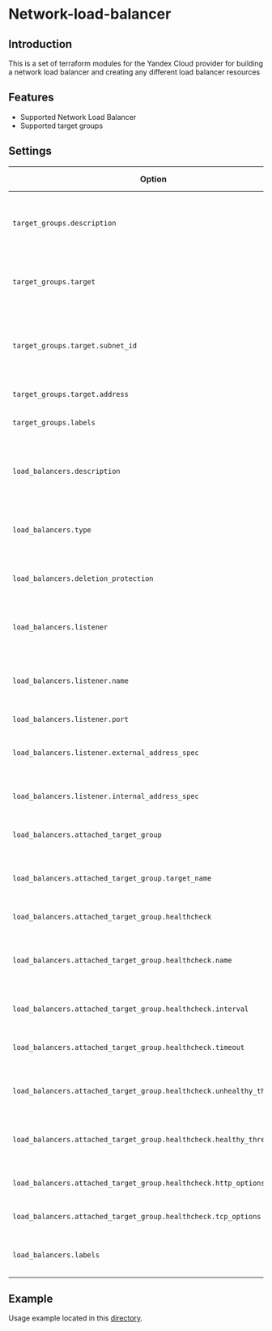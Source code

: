 # Network-load-balancer

## Introduction

This is a set of terraform modules for the Yandex Cloud provider for building a network load balancer and creating any different load balancer resources

## Features

- Supported Network Load Balancer
- Supported target groups

## Settings

| Option | Type | Required | Default value |Description |
| --- | ---  | --- | --- | --- |
| `target_groups.description` | String | No | "Created by Terraform" | An optional description of the target group. Provide this property when you create the resource. |
| `target_groups.target` | List | Yes | - | An optional description of this resource. Provide this property when you create the resource. |
| `target_groups.target.subnet_id` | String | Yes | - | ID of the subnet that targets are connected to. All targets in the target group must be connected to the same subnet within a single availability zone. |
| `target_groups.target.address` | String | Yes | - | IP address of the target. |
| `target_groups.labels` | Map| No| {} | Labels to assign to this target group. A list of key/value pairs. |
| `load_balancers.description` | String | No | "Created by Terraform" | An optional description of the network load balancer. Provide this property when you create the resource. |
| `load_balancers.type` | String | No | "external" | Type of the network load balancer. Must be one of 'external' or 'internal'. The default is 'external'. |
| `load_balancers.deletion_protection` | Bool | No | true | Flag that protects the network load balancer from accidental deletion. |
| `load_balancers.listener` | List | No | "Created by Terraform" | An optional description of this resource. Provide this property when you create the resource. |
| `load_balancers.listener.name` | String | Yes | - | Name of the listener. The name must be unique for each listener on a single load balancer. |
| `load_balancers.listener.port` | Int | Yes | - | Port for incoming traffic. |
| `load_balancers.listener.external_address_spec` | List | Yes | - | A block with a description of the balancer's external listener. |
| `load_balancers.listener.internal_address_spec` | List | Yes | - | A block with a description of the balancer's internal listener. |
| `load_balancers.attached_target_group` | List | Yes | - | Block with description of attached_target_group. |
| `load_balancers.attached_target_group.target_name` | String | Yes | - | An optional description of this resource. Provide this property when you create the resource. |
| `load_balancers.attached_target_group.healthcheck` | List | Yes | - | Block with description of healthcheck. |
| `load_balancers.attached_target_group.healthcheck.name` | String | Yes | "https" | Name of the health check. The name must be unique for each target group that attached to a single load balancer. |
| `load_balancers.attached_target_group.healthcheck.interval` | Int | No | 2 | The interval between health checks. The default is 2 seconds. |
| `load_balancers.attached_target_group.healthcheck.timeout` | Int | No | 1 | Timeout for a target to return a response for the health check. The default is 1 second. |
| `load_balancers.attached_target_group.healthcheck.unhealthy_threshold` | Int | No | 2 | Number of failed health checks before changing the status to UNHEALTHY. |
| `load_balancers.attached_target_group.healthcheck.healthy_threshold` | Int | No | 3 | Number of successful health checks required in order to set the HEALTHY status for the target. |
| `load_balancers.attached_target_group.healthcheck.http_options` | List | No | - | HTTP block with verification description. |
| `load_balancers.attached_target_group.healthcheck.tcp_options` | List | No | - | TCP block with verification description. |
| `load_balancers.labels` | Map | No | {} | Labels to assign to this network load balancer. A list of key/value pairs. |

## Example

Usage example located in this [directory](docs/example).

